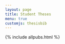 ```yaml
---
layout: page
title: Student Theses
menu: true
customjs: thesisbib
---
```


{% include allpubs.html %}

